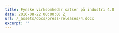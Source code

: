 ```yaml
---
title: Fynske virksomheder satser på industri 4.0
date: 2016-08-22 00:00:00 Z
url: /_assets/docs/press-releases/4.docx
excerpt: ''
---
```

